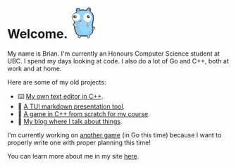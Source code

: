 # Welcome.<img src="Dancing Gopher.gif" alt="go-img" title="Simple Image" width="70"/>

My name is Brian. I'm currently an Honours Computer Science student at UBC. I spend my days looking at code. I also do a lot of Go and C++, both at work and at home.

Here are some of my old projects:
- ⌨️ [My own text editor in C++](https://github.com/BrianAnakPintar/step-writer).
- 🐸 [A TUI markdown presentation tool](https://github.com/BrianAnakPintar/frosch).
- 🐰 [A game in C++ from scratch for my course](https://github.com/dayshaunlee/bnuuys-ship).
- 📖 [My blog where I talk about things](https://www.brianmoniaga.com/Blog).


I'm currently working on [another game](https://github.com/BrianAnakPintar/ducktape) (in Go this time) because I want to properly write one with proper planning this time!

You can learn more about me in my site [here](https://brianmoniaga.com/).
